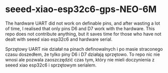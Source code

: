 # seeed-xiao-esp32c6-gps-NEO-6M

The hardware UART did not work on definable pins, and after wasting a lot of time, I realised that only pins D6 and D7 work with the hardware. This repo does not contribute anything, but it saves time for those who have not dealt with seeed xiao esp32c6 and hardware serial.

Sprzętowy UART nie działał na pinach definowalnych i  po masie straconego  czasu doszedłem,  że  tylko piny D6 i D7 działają  sprzętowo. To repo  nic nie wnosi  ale pozwala zaoszczędzić czas tym,  który nie mieli  doczynienia z seeed xiao esp32c6 i sprzętowym serialem.
